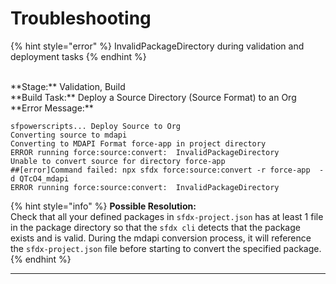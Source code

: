 # Troubleshooting

{% hint style="error" %}
InvalidPackageDirectory during validation and deployment tasks
{% endhint %}

<br>
**Stage:** Validation, Build<br>
**Build Task:** Deploy a Source Directory (Source Format) to an Org<br>
**Error Message:** 

```
sfpowerscripts... Deploy Source to Org
Converting source to mdapi
Converting to MDAPI Format force-app in project directory
ERROR running force:source:convert:  InvalidPackageDirectory
Unable to convert source for directory force-app
##[error]Command failed: npx sfdx force:source:convert -r force-app  -d QTcO4_mdapi
ERROR running force:source:convert:  InvalidPackageDirectory

```

{% hint style="info" %}
**Possible Resolution:** <br>
Check that all your defined packages in `sfdx-project.json` has at least 1 file in the package directory so that the ``sfdx cli`` detects that the package exists and is valid.  During the mdapi conversion process, it will reference the `sfdx-project.json` file before starting to convert the specified package.  
{% endhint %}

---
